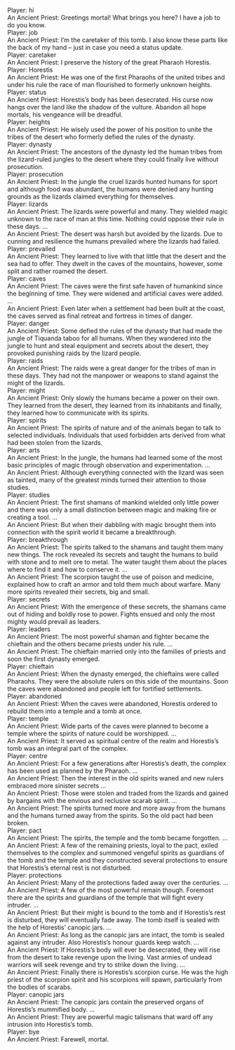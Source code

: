Player: hi  
An Ancient Priest: Greetings mortal! What brings you here? I have a job to do you know.  
Player: job  
An Ancient Priest: I’m the caretaker of this tomb. I also know these parts like the back of my hand – just in case you need a status update.  
Player: caretaker  
An Ancient Priest: I preserve the history of the great Pharaoh Horestis.  
Player: Horestis  
An Ancient Priest: He was one of the first Pharaohs of the united tribes and under his rule the race of man flourished to formerly unknown heights.  
Player: status  
An Ancient Priest: Horestis’s body has been desecrated. His curse now hangs over the land like the shadow of the vulture. Abandon all hope mortals, his vengeance will be dreadful.  
Player: heights  
An Ancient Priest: He wisely used the power of his position to unite the tribes of the desert who formerly defied the rules of the dynasty.  
Player: dynasty  
An Ancient Priest: The ancestors of the dynasty led the human tribes from the lizard-ruled jungles to the desert where they could finally live without prosecution.  
Player: prosecution  
An Ancient Priest: In the jungle the cruel lizards hunted humans for sport and although food was abundant, the humans were denied any hunting grounds as the lizards claimed everything for themselves.  
Player: lizards  
An Ancient Priest: The lizards were powerful and many. They wielded magic unknown to the race of man at this time. Nothing could oppose their rule in these days. …  
An Ancient Priest: The desert was harsh but avoided by the lizards. Due to cunning and resilience the humans prevailed where the lizards had failed.  
Player: prevailed  
An Ancient Priest: They learned to live with that little that the desert and the sea had to offer. They dwelt in the caves of the mountains, however, some split and rather roamed the desert.  
Player: caves  
An Ancient Priest: The caves were the first safe haven of humankind since the beginning of time. They were widened and artificial caves were added. …  
An Ancient Priest: Even later when a settlement had been built at the coast, the caves served as final retreat and fortress in times of danger.  
Player: danger  
An Ancient Priest: Some defied the rules of the dynasty that had made the jungle of Tiquanda taboo for all humans. When they wandered into the jungle to hunt and steal equipment and secrets about the desert, they provoked punishing raids by the lizard people.  
Player: raids  
An Ancient Priest: The raids were a great danger for the tribes of man in these days. They had not the manpower or weapons to stand against the might of the lizards.  
Player: might  
An Ancient Priest: Only slowly the humans became a power on their own. They learned from the desert, they learned from its inhabitants and finally, they learned how to communicate with its spirits.  
Player: spirits  
An Ancient Priest: The spirits of nature and of the animals began to talk to selected individuals. Individuals that used forbidden arts derived from what had been stolen from the lizards.  
Player: arts  
An Ancient Priest: In the jungle, the humans had learned some of the most basic principles of magic through observation and experimentation. …  
An Ancient Priest: Although everything connected with the lizard was seen as tainted, many of the greatest minds turned their attention to those studies.  
Player: studies  
An Ancient Priest: The first shamans of mankind wielded only little power and there was only a small distinction between magic and making fire or creating a tool. …  
An Ancient Priest: But when their dabbling with magic brought them into connection with the spirit world it became a breakthrough.  
Player: breakthrough  
An Ancient Priest: The spirits talked to the shamans and taught them many new things. The rock revealed its secrets and taught the humans to build with stone and to melt ore to metal. The water taught them about the places where to find it and how to conserve it. …  
An Ancient Priest: The scorpion taught the use of poison and medicine, explained how to craft an armor and told them much about warfare. Many more spirits revealed their secrets, big and small.  
Player: secrets  
An Ancient Priest: With the emergence of these secrets, the shamans came out of hiding and boldly rose to power. Fights ensued and only the most mighty would prevail as leaders.  
Player: leaders  
An Ancient Priest: The most powerful shaman and fighter became the chieftain and the others became priests under his rule. …  
An Ancient Priest: The chieftain married only into the families of priests and soon the first dynasty emerged.  
Player: chieftain  
An Ancient Priest: When the dynasty emerged, the chieftains were called Pharaohs. They were the absolute rulers on this side of the mountains. Soon the caves were abandoned and people left for fortified settlements.  
Player: abandoned  
An Ancient Priest: When the caves were abandoned, Horestis ordered to rebuild them into a temple and a tomb at once.  
Player: temple  
An Ancient Priest: Wide parts of the caves were planned to become a temple where the spirits of nature could be worshipped. …  
An Ancient Priest: It served as spiritual centre of the realm and Horestis’s tomb was an integral part of the complex.  
Player: centre  
An Ancient Priest: For a few generations after Horestis’s death, the complex has been used as planned by the Pharaoh. …  
An Ancient Priest: Then the interest in the old spirits waned and new rulers embraced more sinister secrets …  
An Ancient Priest: Those were stolen and traded from the lizards and gained by bargains with the envious and reclusive scarab spirit. …  
An Ancient Priest: The spirits turned more and more away from the humans and the humans turned away from the spirits. So the old pact had been broken.  
Player: pact  
An Ancient Priest: The spirits, the temple and the tomb became forgotten. …  
An Ancient Priest: A few of the remaining priests, loyal to the pact, exiled themselves to the complex and summoned vengeful spirits as guardians of the tomb and the temple and they constructed several protections to ensure that Horestis’s eternal rest is not disturbed.  
Player: protections  
An Ancient Priest: Many of the protections faded away over the centuries. …  
An Ancient Priest: A few of the most powerful remain though. Foremost there are the spirits and guardians of the temple that will fight every intruder. …  
An Ancient Priest: But their might is bound to the tomb and if Horestis’s rest is disturbed, they will eventually fade away. The tomb itself is sealed with the help of Horestis’ canopic jars. …  
An Ancient Priest: As long as the canopic jars are intact, the tomb is sealed against any intruder. Also Horestis’s honour guards keep watch. …  
An Ancient Priest: If Horestis’s body will ever be desecrated, they will rise from the desert to take revenge upon the living. Vast armies of undead warriors will seek revenge and try to strike down the living. …  
An Ancient Priest: Finally there is Horestis’s scorpion curse. He was the high priest of the scorpion spirit and his scorpions will spawn, particularly from the bodies of scarabs.  
Player: canopic jars  
An Ancient Priest: The canopic jars contain the preserved organs of Horestis’s mummified body. …  
An Ancient Priest: They are powerful magic talismans that ward off any intrusion into Horestis’s tomb.  
Player: bye  
An Ancient Priest: Farewell, mortal.  
